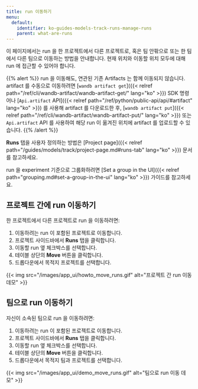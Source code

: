 ```yaml
---
title: run 이동하기
menu:
  default:
    identifier: ko-guides-models-track-runs-manage-runs
    parent: what-are-runs
---
```


이 페이지에서는 run 을 한 프로젝트에서 다른 프로젝트로, 혹은 팀 안팎으로 또는 한 팀에서 다른 팀으로 이동하는 방법을 안내합니다. 현재 위치와 이동할 위치 모두에 대해 run 에 접근할 수 있어야 합니다.

{{% alert %}}
run 을 이동해도, 연관된 기존 Artifacts 는 함께 이동되지 않습니다. artifact 를 수동으로 이동하려면 [`wandb artifact get`]({{< relref path="/ref/cli/wandb-artifact/wandb-artifact-get/" lang="ko" >}}) SDK 명령어나 [`Api.artifact` API]({{< relref path="/ref/python/public-api/api/#artifact" lang="ko" >}}) 를 사용해 artifact 를 다운로드한 후, [`wandb artifact put`]({{< relref path="/ref/cli/wandb-artifact/wandb-artifact-put/" lang="ko" >}}) 또는 `Api.artifact` API 를 사용하여 해당 run 이 옮겨진 위치에 artifact 를 업로드할 수 있습니다.
{{% /alert %}}

**Runs** 탭을 사용자 정의하는 방법은 [Project page]({{< relref path="/guides/models/track/project-page.md#runs-tab" lang="ko" >}}) 문서를 참고하세요.

run 을 experiment 기준으로 그룹화하려면 [Set a group in the UI]({{< relref path="grouping.md#set-a-group-in-the-ui" lang="ko" >}}) 가이드를 참고하세요.

## 프로젝트 간에 run 이동하기

한 프로젝트에서 다른 프로젝트로 run 을 이동하려면:

1. 이동하려는 run 이 포함된 프로젝트로 이동합니다.
2. 프로젝트 사이드바에서 **Runs** 탭을 클릭합니다.
3. 이동할 run 옆 체크박스를 선택합니다.
4. 테이블 상단의 **Move** 버튼을 클릭합니다.
5. 드롭다운에서 목적지 프로젝트를 선택합니다.

{{< img src="/images/app_ui/howto_move_runs.gif" alt="프로젝트 간 run 이동 데모" >}}

## 팀으로 run 이동하기

자신이 소속된 팀으로 run 을 이동하려면:

1. 이동하려는 run 이 포함된 프로젝트로 이동합니다.
2. 프로젝트 사이드바에서 **Runs** 탭을 클릭합니다.
3. 이동할 run 옆 체크박스를 선택합니다.
4. 테이블 상단의 **Move** 버튼을 클릭합니다.
5. 드롭다운에서 목적지 팀과 프로젝트를 선택합니다.

{{< img src="/images/app_ui/demo_move_runs.gif" alt="팀으로 run 이동 데모" >}}